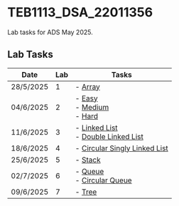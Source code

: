 
# TEB1113_DSA_22011356

Lab tasks for ADS May 2025.

## Lab Tasks

| Date       | Lab | Tasks                                |
|------------|-----|--------------------------------------|
| 28/5/2025  | 1   | - [Array](L1/22011356_rithish_L1.cpp)                |
| 04/6/2025  | 2   | - [Easy](L2/22011356_rithish_easy_L2.cpp) <br> - [Medium](L2/22011356_rithish_medium_L2.cpp) <br> - [Hard](L2/22011356_rithish_hard_L2.cpp) |
| 11/6/2025  | 3   | - [Linked List](L3/22011356_rithish_L3.cpp)  <br> - [Double Linked List](L3/22011356_rithish_doublelink_L3.cpp)   |
| 18/6/2025  | 4   | - [Circular Singly Linked List](L4/22011356_rithish_L4.cpp)    |
| 25/6/2025  | 5   | - [Stack](L5/22011356_rithish_L5.cpp)          |
| 02/7/2025  | 6   | - [Queue](L6/22011356_rithish_L6_Queue.cpp)  <br> - [Circular Queue](L6/22011356_rithish_L6_CircularQueue.cpp)   |
| 09/6/2025  | 7   | - [Tree](L7/22011356_rithish_L7.cpp)    |
